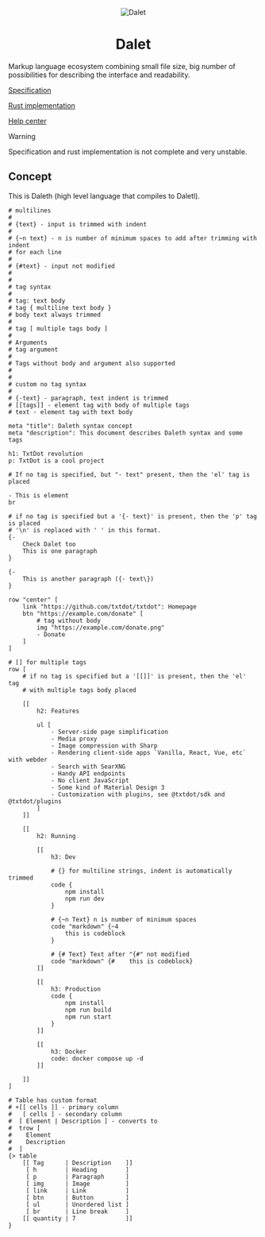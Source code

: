 <div align="center">

![Dalet](https://github.com/TxtDot/.github/blob/main/imgs/dalet.png?raw=true)

# Dalet

</div>

Markup language ecosystem сombining small file size, big number of possibilities for describing the interface and readability.

[Specification](./specification/main.md)

[Rust implementation](https://github.com/TxtDot/dalet-rs)

[Help center](./help/main.md)

> [!WARNING]
> Specification and rust implementation is not complete and very unstable.

## Concept

This is Daleth (high level language that compiles to Daletl).

```daleth
# multilines
#
# {text} - input is trimmed with indent
#
# {~n text} - n is number of minimum spaces to add after trimming with indent
# for each line
#
# {#text} - input not modified
#
#
# tag syntax
#
# tag: text body
# tag { multiline text body }
# body text always trimmed
#
# tag [ multiple tags body ]
#
# Arguments
# tag argument
#
# Tags without body and argument also supported
#
#
# custom no tag syntax
#
# {-text} - paragraph, text indent is trimmed
# [[tags]] - element tag with body of multiple tags
# text - element tag with text body

meta "title": Daleth syntax concept
meta "description": This document describes Daleth syntax and some tags

h1: TxtDot revolution
p: TxtDot is a cool project

# If no tag is specified, but "- text" present, then the 'el' tag is placed

- This is element
br

# if no tag is specified but a '{- text}' is present, then the 'p' tag is placed
# '\n' is replaced with ' ' in this format.
{-
    Check Dalet too
    This is one paragraph
}

{-
    This is another paragraph ({- text\})
}

row "center" [
    link "https://github.com/txtdot/txtdot": Homepage
    btn "https://example.com/donate" [
        # tag without body
        img "https://example.com/donate.png"
        - Donate
    ]
]

# [] for multiple tags
row [
    # if no tag is specified but a '[[]]' is present, then the 'el' tag
    # with multiple tags body placed

    [[
        h2: Features

        ul [
            - Server-side page simplification
            - Media proxy
            - Image compression with Sharp
            - Rendering client-side apps `Vanilla, React, Vue, etc` with webder
            - Search with SearXNG
            - Handy API endpoints
            - No client JavaScript
            - Some kind of Material Design 3
            - Customization with plugins, see @txtdot/sdk and @txtdot/plugins
        ]
    ]]

    [[
        h2: Running

        [[
            h3: Dev

            # {} for multiline strings, indent is automatically trimmed
            code {
                npm install
                npm run dev
            }

            # {~n Text} n is number of minimum spaces
            code "markdown" {~4
                this is codeblock
            }

            # {# Text} Text after "{#" not modified
            code "markdown" {#    this is codeblock}
        ]]

        [[
            h3: Production
            code {
                npm install
                npm run build
                npm run start
            }
        ]]

        [[
            h3: Docker
            code: docker compose up -d
        ]]

    ]]
]

# Table has custom format
# +[[ cells ]] - primary column
#   [ cells ] - secondary column
#  [ Element | Description ] - converts to
#  trow [
#    Element
#    Description
#  ]
{> table
    [[ Tag      | Description    ]]
     [ h        | Heading        ]
     [ p        | Paragraph      ]
     [ img      | Image          ]
     [ link     | Link           ]
     [ btn      | Button         ]
     [ ul       | Unordered list ]
     [ br       | Line break     ]
    [[ quantity | 7              ]]
}
```
